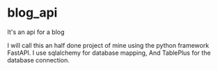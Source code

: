 # blog_api
It's an api for a blog


I will call this an half done project of mine using the python framework FastAPI.
I use sqlalchemy for database mapping,
And TablePlus for the database connection.

